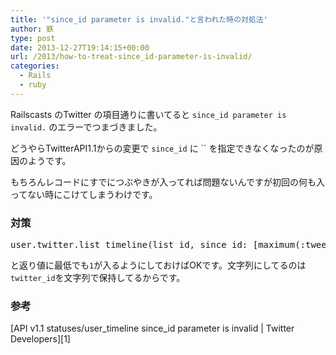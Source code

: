 ```yaml
---
title: '"since_id parameter is invalid."と言われた時の対処法'
author: 鉄
type: post
date: 2013-12-27T19:14:15+00:00
url: /2013/how-to-treat-since_id-parameter-is-invalid/
categories:
  - Rails
  - ruby
---
```

Railscasts のTwitter の項目通りに書いてると `since_id parameter is invalid.` のエラーでつまづきました。

どうやらTwitterAPI1.1からの変更で `since_id` に `` を指定できなくなったのが原因のようです。

もちろんレコードにすでにつぶやきが入ってれば問題ないんですが初回の何も入ってない時にこけてしまうわけです。

### 対策

<pre class="lang:ruby decode:true " >user.twitter.list_timeline(list_id, since_id: [maximum(:tweet_id),"1"].max)</pre>

と返り値に最低でも`1`が入るようにしておけばOKです。文字列にしてるのは `twitter_id`を文字列で保持してるからです。

### 参考

[API v1.1 statuses/user\_timeline since\_id parameter is invalid | Twitter Developers][1]

